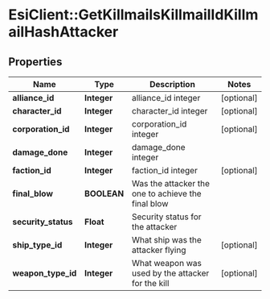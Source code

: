 # EsiClient::GetKillmailsKillmailIdKillmailHashAttacker

## Properties
Name | Type | Description | Notes
------------ | ------------- | ------------- | -------------
**alliance_id** | **Integer** | alliance_id integer | [optional] 
**character_id** | **Integer** | character_id integer | [optional] 
**corporation_id** | **Integer** | corporation_id integer | [optional] 
**damage_done** | **Integer** | damage_done integer | 
**faction_id** | **Integer** | faction_id integer | [optional] 
**final_blow** | **BOOLEAN** | Was the attacker the one to achieve the final blow  | 
**security_status** | **Float** | Security status for the attacker  | 
**ship_type_id** | **Integer** | What ship was the attacker flying  | [optional] 
**weapon_type_id** | **Integer** | What weapon was used by the attacker for the kill  | [optional] 


